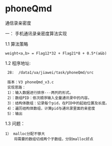 phoneQmd
========

通信录亲密度

 一： 手机通讯录亲密度算法实现
 
1.1 算法策略

    weight<a,b> = Flag12*32 + Flag21*8 + 0.5*(a&b)
    
1.2 程序地址:

     28:  /data1/ua/jiawei/task/phoneQmd/src
     
     版本：V3 phoneQmd_v3.c
     实现思路：
     1）：输入数据进行排序---两列的形式。
     2）：数组PID：依次顺序输入全量通讯录中的内容。
     3）：结构体数组：记录每个pid，在PID中的起始位置及长度。
     4）：遍历结构体数组，计算pid与通讯录里面的亲密度
     5）：输出
     
1.3 问题：

    1） malloc分配不够大
        将需要的数组切成两个子数组，分别malloc好点
